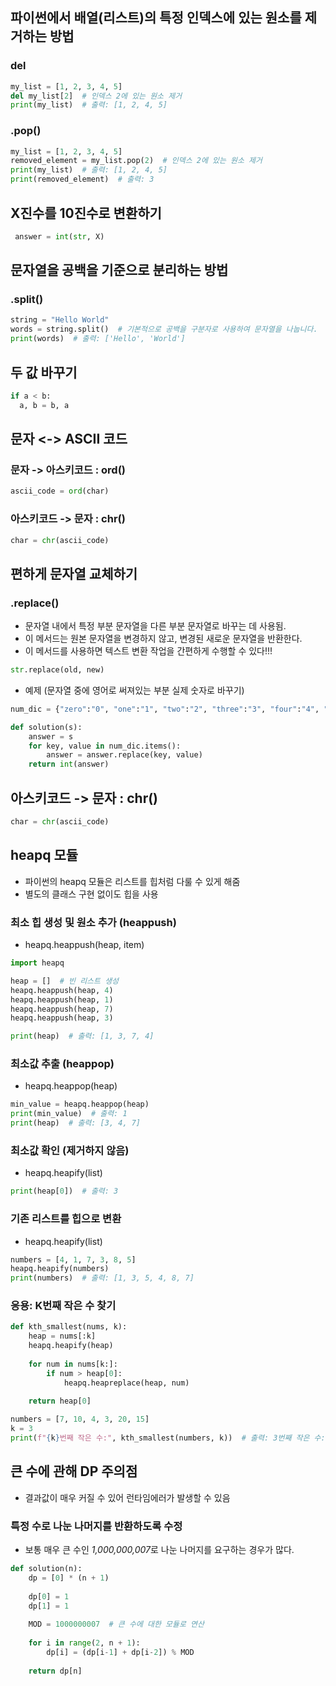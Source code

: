 ## 파이썬에서 배열(리스트)의 특정 인덱스에 있는 원소를 제거하는 방법
### del
```python
my_list = [1, 2, 3, 4, 5]
del my_list[2]  # 인덱스 2에 있는 원소 제거
print(my_list)  # 출력: [1, 2, 4, 5]
```

### .pop()
```python
my_list = [1, 2, 3, 4, 5]
removed_element = my_list.pop(2)  # 인덱스 2에 있는 원소 제거
print(my_list)  # 출력: [1, 2, 4, 5]
print(removed_element)  # 출력: 3
```

## X진수를 10진수로 변환하기

```python
 answer = int(str, X)
```

## 문자열을 공백을 기준으로 분리하는 방법
### .split()
```python
string = "Hello World"
words = string.split()  # 기본적으로 공백을 구분자로 사용하여 문자열을 나눕니다.
print(words)  # 출력: ['Hello', 'World']
```

## 두 값 바꾸기
```python
if a < b:
  a, b = b, a
```

## 문자 <-> ASCII 코드
### 문자 -> 아스키코드 : ord()
```python
ascii_code = ord(char)
```

### 아스키코드 -> 문자 : chr() 
```python
char = chr(ascii_code)
```

## 편하게 문자열 교체하기
### .replace()
- 문자열 내에서 특정 부분 문자열을 다른 부분 문자열로 바꾸는 데 사용됨.
- 이 메서드는 원본 문자열을 변경하지 않고, 변경된 새로운 문자열을 반환한다.
- 이 메서드를 사용하면 텍스트 변환 작업을 간편하게 수행할 수 있다!!!
```python
str.replace(old, new)
```
- 예제 (문자열 중에 영어로 써져있는 부분 실제 숫자로 바꾸기)
```python
num_dic = {"zero":"0", "one":"1", "two":"2", "three":"3", "four":"4", "five":"5", "six":"6", "seven":"7", "eight":"8", "nine":"9"}

def solution(s):
    answer = s
    for key, value in num_dic.items():
        answer = answer.replace(key, value)
    return int(answer)
```


## 아스키코드 -> 문자 : chr() 
```python
char = chr(ascii_code)
```

## heapq 모듈
- 파이썬의 heapq 모듈은 리스트를 힙처럼 다룰 수 있게 해줌
- 별도의 클래스 구현 없이도 힙을 사용
  
### 최소 힙 생성 및 원소 추가 (heappush)
- heapq.heappush(heap, item)
```python
import heapq

heap = []  # 빈 리스트 생성
heapq.heappush(heap, 4)
heapq.heappush(heap, 1)
heapq.heappush(heap, 7)
heapq.heappush(heap, 3)

print(heap)  # 출력: [1, 3, 7, 4]
```

### 최소값 추출 (heappop)
- heapq.heappop(heap)
```python
min_value = heapq.heappop(heap)
print(min_value)  # 출력: 1
print(heap)  # 출력: [3, 4, 7]
```

### 최소값 확인 (제거하지 않음)
- heapq.heapify(list)
```python
print(heap[0])  # 출력: 3
```

### 기존 리스트를 힙으로 변환
- heapq.heapify(list)
```python
numbers = [4, 1, 7, 3, 8, 5]
heapq.heapify(numbers)
print(numbers)  # 출력: [1, 3, 5, 4, 8, 7]
```

### 응용: K번째 작은 수 찾기
```python
def kth_smallest(nums, k):
    heap = nums[:k]
    heapq.heapify(heap)
    
    for num in nums[k:]:
        if num > heap[0]:
            heapq.heapreplace(heap, num)
    
    return heap[0]

numbers = [7, 10, 4, 3, 20, 15]
k = 3
print(f"{k}번째 작은 수:", kth_smallest(numbers, k))  # 출력: 3번째 작은 수: 7
```

## 큰 수에 관해 DP 주의점
- 결과값이 매우 커질 수 있어 런타임에러가 발생할 수 있음  
### 특정 수로 나눈 나머지를 반환하도록 수정
- 보통 매우 큰 수인 *1,000,000,007*로 나눈 나머지를 요구하는 경우가 많다.

```python
def solution(n):
    dp = [0] * (n + 1)
    
    dp[0] = 1
    dp[1] = 1
    
    MOD = 1000000007  # 큰 수에 대한 모듈로 연산
    
    for i in range(2, n + 1):
        dp[i] = (dp[i-1] + dp[i-2]) % MOD
    
    return dp[n]
```


